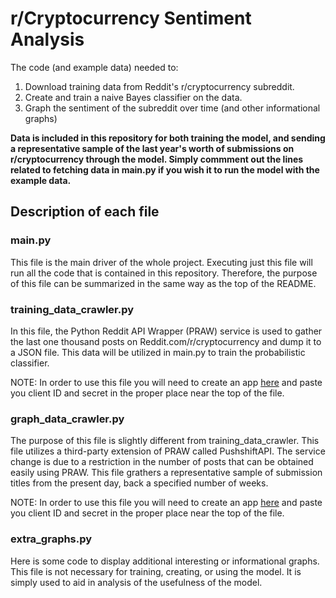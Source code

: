 # r/Cryptocurrency Sentiment Analysis
The code (and example data) needed to:
  1. Download training data from Reddit's r/cryptocurrency subreddit.
  2. Create and train a naive Bayes classifier on the data.
  3. Graph the sentiment of the subreddit over time (and other informational graphs)

**Data is included in this repository for both training the model, and sending a representative sample of the last year's worth of submissions on r/cryptocurrency through the model. Simply commment out the lines related to fetching data in main.py if you wish it to run the model with the example data.**


##  Description of each file

### main.py
This file is the main driver of the whole project. Executing just this file will run all the code that is contained in this repository. Therefore, the purpose of this file can be summarized in the same way as the top of the README.


### training_data_crawler.py
In this file, the Python Reddit API Wrapper (PRAW) service is used to gather the last one thousand posts on Reddit.com/r/cryptocurrency and dump it to a JSON file. This data will be utilized in main.py to train the probabilistic classifier.

NOTE: In order to use this file you will need to create an app [here](https://www.reddit.com/prefs/apps) and paste you client ID and secret in the proper place near the top of the file.

### graph_data_crawler.py
The purpose of this file is slightly different from training_data_crawler. This file utilizes a third-party extension of PRAW called PushshiftAPI. The service change is due to a restriction in the number of posts that can be obtained easily using PRAW. This file grathers a representative sample of submission titles from the present day, back a specified number of weeks.

NOTE: In order to use this file you will need to create an app [here](https://www.reddit.com/prefs/apps) and paste you client ID and secret in the proper place near the top of the file.

### extra_graphs.py
Here is some code to display additional interesting or informational graphs. This file is not necessary for training, creating, or using the model. It is simply used to aid in analysis of the usefulness of the model.
